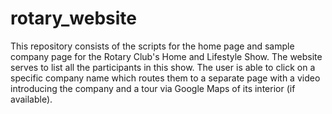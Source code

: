 # rotary_website
This repository consists of the scripts for the home page and sample company page for the Rotary Club's Home and Lifestyle Show. The website serves to list all the participants in this show. The user is able to click on a specific company name which routes them to a separate page with a video introducing the company and a tour via Google Maps of its interior (if available).


